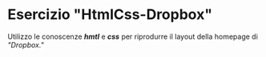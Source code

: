 # Esercizio "HtmlCss-Dropbox"
Utilizzo le conoscenze ***hmtl*** e ***css*** per riprodurre il layout della homepage di *"Dropbox."*